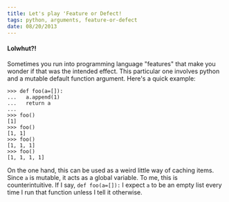```yaml
---
title: Let's play 'Feature or Defect!
tags: python, arguments, feature-or-defect
date: 08/20/2013
---
```


#### Lolwhut?!

Sometimes you run into programming language "features" that make you wonder if that was the intended effect. This particular one involves python and a mutable default function argument. Here's a quick example:

    >>> def foo(a=[]):
    ...   a.append(1)
    ...   return a
    ... 
    >>> foo()
    [1]
    >>> foo()
    [1, 1]
    >>> foo()
    [1, 1, 1]
    >>> foo()
    [1, 1, 1, 1]

On the one hand, this can be used as a weird little way of caching items. Since `a` is mutable, it acts as a global variable. To me, this is counterintuitive. If I say, `def foo(a=[]):` I expect `a` to be an empty list every time I run that function unless I tell it otherwise.
